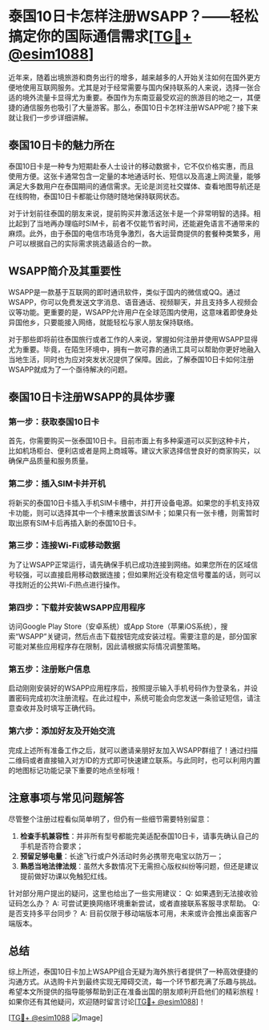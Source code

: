 # 泰国10日卡怎样注册WSAPP？——轻松搞定你的国际通信需求[[TG💪+ @esim1088](https://t.me/s/esim1088)]

近年来，随着出境旅游和商务出行的增多，越来越多的人开始关注如何在国外更方便地使用互联网服务。尤其是对于经常需要与国内保持联系的人来说，选择一张合适的境外流量卡显得尤为重要。泰国作为东南亚最受欢迎的旅游目的地之一，其便捷的通信服务也吸引了大量游客。那么，泰国10日卡怎样注册WSAPP呢？接下来就让我们一步步详细讲解。

## 泰国10日卡的魅力所在

泰国10日卡是一种专为短期赴泰人士设计的移动数据卡，它不仅价格实惠，而且使用方便。这张卡通常包含一定量的本地通话时长、短信以及高速上网流量，能够满足大多数用户在泰国期间的通信需求。无论是浏览社交媒体、查看地图导航还是在线购物，泰国10日卡都能让你随时随地保持联网状态。

对于计划前往泰国的朋友来说，提前购买并激活这张卡是一个非常明智的选择。相比起到了当地再办理临时SIM卡，前者不仅能节省时间，还能避免语言不通带来的麻烦。此外，由于泰国的电信市场竞争激烈，各大运营商提供的套餐种类繁多，用户可以根据自己的实际需求挑选最适合的一款。

## WSAPP简介及其重要性

WSAPP是一款基于互联网的即时通讯软件，类似于国内的微信或QQ。通过WSAPP，你可以免费发送文字消息、语音通话、视频聊天，并且支持多人视频会议等功能。更重要的是，WSAPP允许用户在全球范围内使用，这意味着即使身处异国他乡，只要能接入网络，就能轻松与家人朋友保持联络。

对于那些即将前往泰国旅行或者工作的人来说，掌握如何注册并使用WSAPP显得尤为重要。毕竟，在陌生环境中，拥有一款可靠的通讯工具可以帮助你更好地融入当地生活，同时也为应对突发状况提供了保障。因此，了解泰国10日卡如何注册WSAPP就成为了一个亟待解决的问题。

## 泰国10日卡注册WSAPP的具体步骤

### 第一步：获取泰国10日卡
首先，你需要购买一张泰国10日卡。目前市面上有多种渠道可以买到这种卡片，比如机场柜台、便利店或者是网上商城等。建议大家选择信誉良好的商家购买，以确保产品质量和服务质量。

### 第二步：插入SIM卡并开机
将新买的泰国10日卡插入手机SIM卡槽中，并打开设备电源。如果您的手机支持双卡功能，则可以选择其中一个卡槽来放置该SIM卡；如果只有一张卡槽，则需暂时取出原有SIM卡后再插入新的泰国10日卡。

### 第三步：连接Wi-Fi或移动数据
为了让WSAPP正常运行，请先确保手机已成功连接到网络。如果您所在的区域信号较强，可以直接启用移动数据连接；但如果附近没有稳定信号覆盖的话，则可以寻找附近的公共Wi-Fi热点进行操作。

### 第四步：下载并安装WSAPP应用程序
访问Google Play Store（安卓系统）或App Store（苹果iOS系统），搜索“WSAPP”关键词，然后点击下载按钮完成安装过程。需要注意的是，部分国家可能对某些应用程序存在限制，因此请根据实际情况调整策略。

### 第五步：注册账户信息
启动刚刚安装好的WSAPP应用程序后，按照提示输入手机号码作为登录名，并设置密码完成初次注册流程。在此过程中，系统可能会向您发送一条验证短信，请注意查收并及时填写正确代码。

### 第六步：添加好友及开始交流
完成上述所有准备工作之后，就可以邀请亲朋好友加入WSAPP群组了！通过扫描二维码或者直接输入对方ID的方式即可快速建立联系。与此同时，也可以利用内置的地图标记功能记录下重要的地点坐标哦！

## 注意事项与常见问题解答

尽管整个注册过程看似简单明了，但仍有一些细节需要特别留意：

1. **检查手机兼容性**：并非所有型号都能完美适配泰国10日卡，请事先确认自己的手机是否符合要求；
2. **预留足够电量**：长途飞行或户外活动时务必携带充电宝以防万一；
3. **熟悉当地法律法规**：虽然大多数情况下无需担心版权纠纷等问题，但还是建议提前做好功课以免触犯红线。

针对部分用户提出的疑问，这里也给出了一些实用建议：
Q: 如果遇到无法接收验证码怎么办？
A: 可尝试更换网络环境重新尝试，或者直接联系客服寻求帮助。
Q: 是否支持多平台同步？
A: 目前仅限于移动端版本可用，未来或许会推出桌面客户端版本。

## 总结

综上所述，泰国10日卡加上WSAPP组合无疑为海外旅行者提供了一种高效便捷的沟通方式。从选购卡片到最终实现无障碍交流，每一个环节都充满了乐趣与挑战。希望本文所提供的指导能够帮助到正在准备出国的朋友顺利开启他们的精彩旅程！如果你还有其他疑问，欢迎随时留言讨论[[TG💪+ @esim1088](https://t.me/s/esim1088)]！

[[TG💪+ @esim1088](https://t.me/s/esim1088) ![Image](https://i.postimg.cc/4NQfJmqS/Snipaste-2025-05-13-00-14-12.png)]